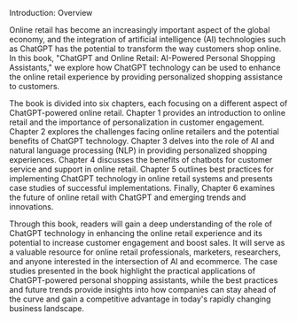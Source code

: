 Introduction: Overview

Online retail has become an increasingly important aspect of the global economy, and the integration of artificial intelligence (AI) technologies such as ChatGPT has the potential to transform the way customers shop online. In this book, "ChatGPT and Online Retail: AI-Powered Personal Shopping Assistants," we explore how ChatGPT technology can be used to enhance the online retail experience by providing personalized shopping assistance to customers.

The book is divided into six chapters, each focusing on a different aspect of ChatGPT-powered online retail. Chapter 1 provides an introduction to online retail and the importance of personalization in customer engagement. Chapter 2 explores the challenges facing online retailers and the potential benefits of ChatGPT technology. Chapter 3 delves into the role of AI and natural language processing (NLP) in providing personalized shopping experiences. Chapter 4 discusses the benefits of chatbots for customer service and support in online retail. Chapter 5 outlines best practices for implementing ChatGPT technology in online retail systems and presents case studies of successful implementations. Finally, Chapter 6 examines the future of online retail with ChatGPT and emerging trends and innovations.

Through this book, readers will gain a deep understanding of the role of ChatGPT technology in enhancing the online retail experience and its potential to increase customer engagement and boost sales. It will serve as a valuable resource for online retail professionals, marketers, researchers, and anyone interested in the intersection of AI and ecommerce. The case studies presented in the book highlight the practical applications of ChatGPT-powered personal shopping assistants, while the best practices and future trends provide insights into how companies can stay ahead of the curve and gain a competitive advantage in today's rapidly changing business landscape.
